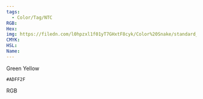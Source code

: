 ```yaml
---
tags:
  - Color/Tag/NTC
RGB:
Hex:
img: https://filedn.com/l0hpzxl1f01yT7GHxtF8cyk/Color%20Snake/standard_csv_to_svg/ADFF2F.svg
CMYK:
HSL:
Name:
---
```

Green Yellow
```palette
#ADFF2F
```
RGB
